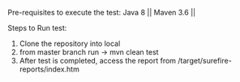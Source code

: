 Pre-requisites to execute the test:
Java 8 || 
Maven 3.6 ||

Steps to Run test:
1. Clone the repository into local 
2. from master branch run -> mvn clean test
3. After test is completed, access the report from /target/surefire-reports/index.htm
